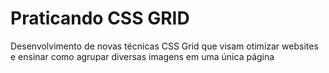 # Praticando CSS GRID

Desenvolvimento de novas técnicas CSS Grid que visam otimizar websites e ensinar como agrupar diversas imagens em uma única página 